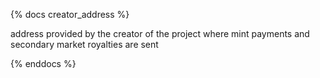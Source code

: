 {% docs creator_address %}

address provided by the creator of the project where mint payments and secondary market royalties are sent

{% enddocs %}